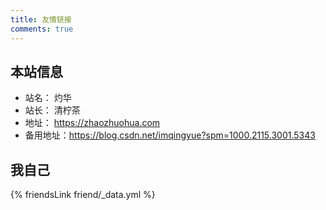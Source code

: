 ```yaml
---
title: 友情链接
comments: true
---
```


## 本站信息
- 站名： 灼华
- 站长： 清柠茶
- 地址： https://zhaozhuohua.com
- 备用地址：https://blog.csdn.net/imqingyue?spm=1000.2115.3001.5343

<!-- ## 申请方法
- 添加本站后，在本页留言，格式如下

~~~yml
```yml
- name: #您的名字
  url: #您的网址
  desc: #简短描述
  image: #一张图片
```
~~~ -->

## 我自己
{% friendsLink friend/_data.yml %}
